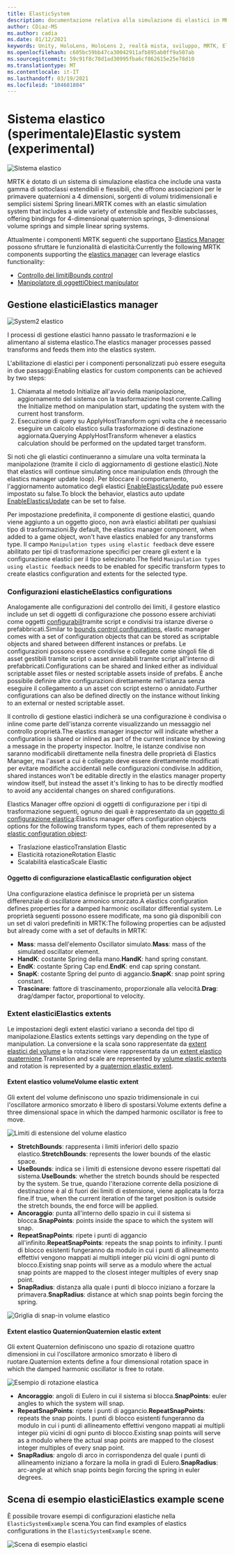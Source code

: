 ```yaml
---
title: ElasticSystem
description: documentazione relativa alla simulazione di elastici in MRTK
author: CDiaz-MS
ms.author: cadia
ms.date: 01/12/2021
keywords: Unity, HoloLens, HoloLens 2, realtà mista, sviluppo, MRTK, ElasticsSystem,
ms.openlocfilehash: c605bc59bb47ca30042911afb895ab0ff9a507ab
ms.sourcegitcommit: 59c91f8c70d1ad30995fba6cf862615e25e78d10
ms.translationtype: MT
ms.contentlocale: it-IT
ms.lasthandoff: 03/19/2021
ms.locfileid: "104681804"
---
```

# <a name="elastic-system-experimental"></a><span data-ttu-id="3f82b-104">Sistema elastico (sperimentale)</span><span class="sxs-lookup"><span data-stu-id="3f82b-104">Elastic system (experimental)</span></span>

![Sistema elastico](../images/elastics/Elastics_Main1.gif)

<span data-ttu-id="3f82b-106">MRTK è dotato di un sistema di simulazione elastica che include una vasta gamma di sottoclassi estendibili e flessibili, che offrono associazioni per le primavere quaternioni a 4 dimensioni, sorgenti di volumi tridimensionali e semplici sistemi Spring lineari.</span><span class="sxs-lookup"><span data-stu-id="3f82b-106">MRTK comes with an elastic simulation system that includes a wide variety of extensible and flexible subclasses, offering bindings for 4-dimensional quaternion springs, 3-dimensional volume springs and simple linear spring systems.</span></span>

<span data-ttu-id="3f82b-107">Attualmente i componenti MRTK seguenti che supportano [Elastics Manager](xref:Microsoft.MixedReality.Toolkit.Experimental.Physics.ElasticsManager) possono sfruttare le funzionalità di elasticità:</span><span class="sxs-lookup"><span data-stu-id="3f82b-107">Currently the following MRTK components supporting the [elastics manager](xref:Microsoft.MixedReality.Toolkit.Experimental.Physics.ElasticsManager) can leverage elastics functionality:</span></span>

- [<span data-ttu-id="3f82b-108">Controllo dei limiti</span><span class="sxs-lookup"><span data-stu-id="3f82b-108">Bounds control</span></span>](../ux-building-blocks/bounds-control.md)
- [<span data-ttu-id="3f82b-109">Manipolatore di oggetti</span><span class="sxs-lookup"><span data-stu-id="3f82b-109">Object manipulator</span></span>](../ux-building-blocks/object-manipulator.md)

## <a name="elastics-manager"></a><span data-ttu-id="3f82b-110">Gestione elastici</span><span class="sxs-lookup"><span data-stu-id="3f82b-110">Elastics manager</span></span>

![System2 elastico](../images/elastics/Elastics_Main.gif)

<span data-ttu-id="3f82b-112">I processi di gestione elastici hanno passato le trasformazioni e le alimentano al sistema elastico.</span><span class="sxs-lookup"><span data-stu-id="3f82b-112">The elastics manager processes passed transforms and feeds them into the elastics system.</span></span>

<span data-ttu-id="3f82b-113">L'abilitazione di elastici per i componenti personalizzati può essere eseguita in due passaggi:</span><span class="sxs-lookup"><span data-stu-id="3f82b-113">Enabling elastics for custom components can be achieved by two steps:</span></span>

1. <span data-ttu-id="3f82b-114">Chiamata al metodo Initialize all'avvio della manipolazione, aggiornamento del sistema con la trasformazione host corrente.</span><span class="sxs-lookup"><span data-stu-id="3f82b-114">Calling the Initialize method on manipulation start, updating the system with the current host transform.</span></span>
1. <span data-ttu-id="3f82b-115">Esecuzione di query su ApplyHostTransform ogni volta che è necessario eseguire un calcolo elastico sulla trasformazione di destinazione aggiornata.</span><span class="sxs-lookup"><span data-stu-id="3f82b-115">Querying ApplyHostTransform whenever a elastics calculation should be performed on the updated target transform.</span></span>

<span data-ttu-id="3f82b-116">Si noti che gli elastici continueranno a simulare una volta terminata la manipolazione (tramite il ciclo di aggiornamento di gestione elastici).</span><span class="sxs-lookup"><span data-stu-id="3f82b-116">Note that elastics will continue simulating once manipulation ends (through the elastics manager update loop).</span></span> <span data-ttu-id="3f82b-117">Per bloccare il comportamento, l'aggiornamento automatico degli elastici [EnableElasticsUpdate](xref:Microsoft.MixedReality.Toolkit.Experimental.Physics.ElasticsManager.EnableElasticsUpdate) può essere impostato su false.</span><span class="sxs-lookup"><span data-stu-id="3f82b-117">To block the behavior, elastics auto update [EnableElasticsUpdate](xref:Microsoft.MixedReality.Toolkit.Experimental.Physics.ElasticsManager.EnableElasticsUpdate) can be set to false.</span></span>

<span data-ttu-id="3f82b-118">Per impostazione predefinita, il componente di gestione elastici, quando viene aggiunto a un oggetto gioco, non avrà elastici abilitati per qualsiasi tipo di trasformazioni.</span><span class="sxs-lookup"><span data-stu-id="3f82b-118">By default, the elastics manager component, when added to a game object, won't have elastics enabled for any transforms type.</span></span>
<span data-ttu-id="3f82b-119">Il campo `Manipulation types using elastic feedback` deve essere abilitato per tipi di trasformazione specifici per creare gli extent e la configurazione elastici per il tipo selezionato.</span><span class="sxs-lookup"><span data-stu-id="3f82b-119">The field `Manipulation types using elastic feedback` needs to be enabled for specific transform types to create elastics configuration and extents for the selected type.</span></span>

### <a name="elastics-configurations"></a><span data-ttu-id="3f82b-120">Configurazioni elastiche</span><span class="sxs-lookup"><span data-stu-id="3f82b-120">Elastics configurations</span></span>

<span data-ttu-id="3f82b-121">Analogamente alle configurazioni del controllo dei limiti, il gestore elastico include un set di oggetti di configurazione che possono essere archiviati come oggetti [configurabili](../ux-building-blocks/bounds-control.md#configuration-objects)tramite script e condivisi tra istanze diverse o prefabbricati.</span><span class="sxs-lookup"><span data-stu-id="3f82b-121">Similar to [bounds control configurations](../ux-building-blocks/bounds-control.md#configuration-objects), elastic manager comes with a set of configuration objects that can be stored as scriptable objects and shared between different instances or prefabs.</span></span> <span data-ttu-id="3f82b-122">Le configurazioni possono essere condivise e collegate come singoli file di asset gestibili tramite script o asset annidabili tramite script all'interno di prefabbricati.</span><span class="sxs-lookup"><span data-stu-id="3f82b-122">Configurations can be shared and linked either as individual scriptable asset files or nested scriptable assets inside of prefabs.</span></span> <span data-ttu-id="3f82b-123">È anche possibile definire altre configurazioni direttamente nell'istanza senza eseguire il collegamento a un asset con script esterno o annidato.</span><span class="sxs-lookup"><span data-stu-id="3f82b-123">Further configurations can also be defined directly on the instance without linking to an external or nested scriptable asset.</span></span>

<span data-ttu-id="3f82b-124">Il controllo di gestione elastici indicherà se una configurazione è condivisa o inline come parte dell'istanza corrente visualizzando un messaggio nel controllo proprietà.</span><span class="sxs-lookup"><span data-stu-id="3f82b-124">The elastics manager inspector will indicate whether a configuration is shared or inlined as part of the current instance by showing a message in the property inspector.</span></span> <span data-ttu-id="3f82b-125">Inoltre, le istanze condivise non saranno modificabili direttamente nella finestra delle proprietà di Elastics Manager, ma l'asset a cui è collegato deve essere direttamente modificati per evitare modifiche accidentali nelle configurazioni condivise.</span><span class="sxs-lookup"><span data-stu-id="3f82b-125">In addition, shared instances won't be editable directly in the elastics manager property window itself, but instead the asset it's linking to has to be directly modfied to avoid any accidental changes on shared configurations.</span></span>

<span data-ttu-id="3f82b-126">Elastics Manager offre opzioni di oggetti di configurazione per i tipi di trasformazione seguenti, ognuno dei quali è rappresentato da un [oggetto di configurazione elastica](#elastic-configuration-object):</span><span class="sxs-lookup"><span data-stu-id="3f82b-126">Elastics manager offers configuration objects options for the following transform types, each of them represented by a [elastic configuration object](#elastic-configuration-object):</span></span>

- <span data-ttu-id="3f82b-127">Traslazione elastico</span><span class="sxs-lookup"><span data-stu-id="3f82b-127">Translation Elastic</span></span>
- <span data-ttu-id="3f82b-128">Elasticità rotazione</span><span class="sxs-lookup"><span data-stu-id="3f82b-128">Rotation Elastic</span></span>
- <span data-ttu-id="3f82b-129">Scalabilità elastica</span><span class="sxs-lookup"><span data-stu-id="3f82b-129">Scale Elastic</span></span>

#### <a name="elastic-configuration-object"></a><span data-ttu-id="3f82b-130">Oggetto di configurazione elastica</span><span class="sxs-lookup"><span data-stu-id="3f82b-130">Elastic configuration object</span></span>

<span data-ttu-id="3f82b-131">Una configurazione elastica definisce le proprietà per un sistema differenziale di oscillatore armonico smorzato.</span><span class="sxs-lookup"><span data-stu-id="3f82b-131">A elastics configuration defines properties for a damped harmonic oscillator differential system.</span></span>
<span data-ttu-id="3f82b-132">Le proprietà seguenti possono essere modificate, ma sono già disponibili con un set di valori predefiniti in MRTK:</span><span class="sxs-lookup"><span data-stu-id="3f82b-132">The following properties can be adjusted but already come with a set of defaults in MRTK:</span></span>

- <span data-ttu-id="3f82b-133">**Mass**: massa dell'elemento Oscillator simulato.</span><span class="sxs-lookup"><span data-stu-id="3f82b-133">**Mass**: mass of the simulated oscillator element.</span></span>
- <span data-ttu-id="3f82b-134">**HandK**: costante Spring della mano.</span><span class="sxs-lookup"><span data-stu-id="3f82b-134">**HandK**: hand spring constant.</span></span>
- <span data-ttu-id="3f82b-135">**EndK**: costante Spring Cap end.</span><span class="sxs-lookup"><span data-stu-id="3f82b-135">**EndK**: end cap spring constant.</span></span>
- <span data-ttu-id="3f82b-136">**SnapK**: costante Spring del punto di aggancio.</span><span class="sxs-lookup"><span data-stu-id="3f82b-136">**SnapK**: snap point spring constant.</span></span>
- <span data-ttu-id="3f82b-137">**Trascinare**: fattore di trascinamento, proporzionale alla velocità.</span><span class="sxs-lookup"><span data-stu-id="3f82b-137">**Drag**: drag/damper factor, proportional to velocity.</span></span>

### <a name="elastics-extents"></a><span data-ttu-id="3f82b-138">Extent elastici</span><span class="sxs-lookup"><span data-stu-id="3f82b-138">Elastics extents</span></span>

<span data-ttu-id="3f82b-139">Le impostazioni degli extent elastici variano a seconda del tipo di manipolazione.</span><span class="sxs-lookup"><span data-stu-id="3f82b-139">Elastics extents settings vary depending on the type of manipulation.</span></span> <span data-ttu-id="3f82b-140">La conversione e la scala sono rappresentate da [extent elastici del volume](#volume-elastic-extent) e la rotazione viene rappresentata da un [extent elastico quaternione](#quaternion-elastic-extent).</span><span class="sxs-lookup"><span data-stu-id="3f82b-140">Translation and scale are represented by [volume elastic extents](#volume-elastic-extent) and rotation is represented by a [quaternion elastic extent](#quaternion-elastic-extent).</span></span>

#### <a name="volume-elastic-extent"></a><span data-ttu-id="3f82b-141">Extent elastico volume</span><span class="sxs-lookup"><span data-stu-id="3f82b-141">Volume elastic extent</span></span>

<span data-ttu-id="3f82b-142">Gli extent del volume definiscono uno spazio tridimensionale in cui l'oscillatore armonico smorzato è libero di spostarsi.</span><span class="sxs-lookup"><span data-stu-id="3f82b-142">Volume extents define a three dimensional space in which the damped harmonic oscillator is free to move.</span></span>

![Limiti di estensione del volume elastico](../images/elastics/Elastics_Volume_Bounds.gif)

- <span data-ttu-id="3f82b-144">**StretchBounds**: rappresenta i limiti inferiori dello spazio elastico.</span><span class="sxs-lookup"><span data-stu-id="3f82b-144">**StretchBounds**: represents the lower bounds of the elastic space.</span></span>
- <span data-ttu-id="3f82b-145">**UseBounds**: indica se i limiti di estensione devono essere rispettati dal sistema.</span><span class="sxs-lookup"><span data-stu-id="3f82b-145">**UseBounds**: whether the stretch bounds should be respected by the system.</span></span> <span data-ttu-id="3f82b-146">Se true, quando l'iterazione corrente della posizione di destinazione è al di fuori dei limiti di estensione, viene applicata la forza fine.</span><span class="sxs-lookup"><span data-stu-id="3f82b-146">If true, when the current iteration of the target position is outside the stretch bounds, the end force will be applied.</span></span>
- <span data-ttu-id="3f82b-147">**Ancoraggio**: punta all'interno dello spazio in cui il sistema si blocca.</span><span class="sxs-lookup"><span data-stu-id="3f82b-147">**SnapPoints**: points inside the space to which the system will snap.</span></span>
- <span data-ttu-id="3f82b-148">**RepeatSnapPoints**: ripete i punti di aggancio all'infinito.</span><span class="sxs-lookup"><span data-stu-id="3f82b-148">**RepeatSnapPoints**: repeats the snap points to infinity.</span></span> <span data-ttu-id="3f82b-149">I punti di blocco esistenti fungeranno da modulo in cui i punti di allineamento effettivi vengono mappati ai multipli integer più vicini di ogni punto di blocco.</span><span class="sxs-lookup"><span data-stu-id="3f82b-149">Existing snap points will serve as a modulo where the actual snap points are mapped to the closest integer multiples of every snap point.</span></span>
- <span data-ttu-id="3f82b-150">**SnapRadius**: distanza alla quale i punti di blocco iniziano a forzare la primavera.</span><span class="sxs-lookup"><span data-stu-id="3f82b-150">**SnapRadius**: distance at which snap points begin forcing the spring.</span></span>

![Griglia di snap-in volume elastico](../images/elastics/Elastics_Volume_Snap.gif)

#### <a name="quaternion-elastic-extent"></a><span data-ttu-id="3f82b-152">Extent elastico Quaternion</span><span class="sxs-lookup"><span data-stu-id="3f82b-152">Quaternion elastic extent</span></span>

<span data-ttu-id="3f82b-153">Gli extent Quaternion definiscono uno spazio di rotazione quattro dimensioni in cui l'oscillatore armonico smorzato è libero di ruotare.</span><span class="sxs-lookup"><span data-stu-id="3f82b-153">Quaternion extents define a four dimensional rotation space in which the damped harmonic oscillator is free to rotate.</span></span>

![Esempio di rotazione elastica](../images/elastics/Elastics_Rotation.gif)

- <span data-ttu-id="3f82b-155">**Ancoraggio**: angoli di Eulero in cui il sistema si blocca.</span><span class="sxs-lookup"><span data-stu-id="3f82b-155">**SnapPoints**: euler angles to which the system will snap.</span></span>
- <span data-ttu-id="3f82b-156">**RepeatSnapPoints**: ripete i punti di aggancio.</span><span class="sxs-lookup"><span data-stu-id="3f82b-156">**RepeatSnapPoints**: repeats the snap points.</span></span> <span data-ttu-id="3f82b-157">I punti di blocco esistenti fungeranno da modulo in cui i punti di allineamento effettivi vengono mappati ai multipli integer più vicini di ogni punto di blocco.</span><span class="sxs-lookup"><span data-stu-id="3f82b-157">Existing snap points will serve as a modulo where the actual snap points are mapped to the closest integer multiples of every snap point.</span></span>
- <span data-ttu-id="3f82b-158">**SnapRadius**: angolo di arco in corrispondenza del quale i punti di allineamento iniziano a forzare la molla in gradi di Eulero.</span><span class="sxs-lookup"><span data-stu-id="3f82b-158">**SnapRadius**: arc-angle at which snap points begin forcing the spring in euler degrees.</span></span>

## <a name="elastics-example-scene"></a><span data-ttu-id="3f82b-159">Scena di esempio elastici</span><span class="sxs-lookup"><span data-stu-id="3f82b-159">Elastics example scene</span></span>

<span data-ttu-id="3f82b-160">È possibile trovare esempi di configurazioni elastiche nella `ElasticSystemExample` scena.</span><span class="sxs-lookup"><span data-stu-id="3f82b-160">You can find examples of elastics configurations in the `ElasticSystemExample` scene.</span></span>

![Scena di esempio elastici](../images/elastics/Elastics_Example_Scene.png)
